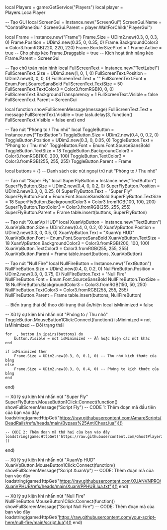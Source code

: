 local Players = game:GetService("Players")
local player = Players.LocalPlayer

-- Tạo GUI
local ScreenGui = Instance.new("ScreenGui")
ScreenGui.Name = "ControlPanelGui"
ScreenGui.Parent = player:WaitForChild("PlayerGui")

local Frame = Instance.new("Frame")
Frame.Size = UDim2.new(0.3, 0, 0.3, 0)
Frame.Position = UDim2.new(0.35, 0, 0.35, 0)
Frame.BackgroundColor3 = Color3.fromRGB(220, 220, 220)
Frame.BorderSizePixel = 1
Frame.Active = true -- Cho phép kéo
Frame.Draggable = true -- Kích hoạt tính năng kéo
Frame.Parent = ScreenGui

-- Tạo chữ toàn màn hình
local FullScreenText = Instance.new("TextLabel")
FullScreenText.Size = UDim2.new(1, 0, 1, 0)
FullScreenText.Position = UDim2.new(0, 0, 0, 0)
FullScreenText.Text = ""
FullScreenText.Font = Enum.Font.SourceSansBold
FullScreenText.TextSize = 50
FullScreenText.TextColor3 = Color3.fromRGB(0, 0, 0)
FullScreenText.BackgroundTransparency = 1
FullScreenText.Visible = false
FullScreenText.Parent = ScreenGui

local function showFullScreenMessage(message)
    FullScreenText.Text = message
    FullScreenText.Visible = true
    task.delay(3, function()
        FullScreenText.Visible = false
    end)
end

-- Tạo nút "Phóng to / Thu nhỏ"
local ToggleButton = Instance.new("TextButton")
ToggleButton.Size = UDim2.new(0.4, 0, 0.2, 0)
ToggleButton.Position = UDim2.new(0.3, 0, 0.05, 0)
ToggleButton.Text = "Phóng to / Thu nhỏ"
ToggleButton.Font = Enum.Font.SourceSansBold
ToggleButton.TextSize = 18
ToggleButton.BackgroundColor3 = Color3.fromRGB(100, 200, 100)
ToggleButton.TextColor3 = Color3.fromRGB(255, 255, 255)
ToggleButton.Parent = Frame

local buttons = {} -- Danh sách các nút ngoại trừ nút "Phóng to / Thu nhỏ"

-- Tạo nút "Super Fly"
local SuperFlyButton = Instance.new("TextButton")
SuperFlyButton.Size = UDim2.new(0.4, 0, 0.2, 0)
SuperFlyButton.Position = UDim2.new(0.3, 0, 0.25, 0)
SuperFlyButton.Text = "Super Fly"
SuperFlyButton.Font = Enum.Font.SourceSansBold
SuperFlyButton.TextSize = 18
SuperFlyButton.BackgroundColor3 = Color3.fromRGB(100, 100, 200)
SuperFlyButton.TextColor3 = Color3.fromRGB(255, 255, 255)
SuperFlyButton.Parent = Frame
table.insert(buttons, SuperFlyButton)

-- Tạo nút "XuanVp HUD"
local XuanVpButton = Instance.new("TextButton")
XuanVpButton.Size = UDim2.new(0.4, 0, 0.2, 0)
XuanVpButton.Position = UDim2.new(0.3, 0, 0.5, 0)
XuanVpButton.Text = "XuanVp HUD"
XuanVpButton.Font = Enum.Font.SourceSansBold
XuanVpButton.TextSize = 18
XuanVpButton.BackgroundColor3 = Color3.fromRGB(200, 100, 100)
XuanVpButton.TextColor3 = Color3.fromRGB(255, 255, 255)
XuanVpButton.Parent = Frame
table.insert(buttons, XuanVpButton)

-- Tạo nút "Null Fire"
local NullFireButton = Instance.new("TextButton")
NullFireButton.Size = UDim2.new(0.4, 0, 0.2, 0)
NullFireButton.Position = UDim2.new(0.3, 0, 0.75, 0)
NullFireButton.Text = "Null Fire"
NullFireButton.Font = Enum.Font.SourceSansBold
NullFireButton.TextSize = 18
NullFireButton.BackgroundColor3 = Color3.fromRGB(150, 50, 250)
NullFireButton.TextColor3 = Color3.fromRGB(255, 255, 255)
NullFireButton.Parent = Frame
table.insert(buttons, NullFireButton)

-- Biến trạng thái để theo dõi trạng thái ẩn/hiện
local isMinimized = false

-- Xử lý sự kiện khi nhấn nút "Phóng to / Thu nhỏ"
ToggleButton.MouseButton1Click:Connect(function()
    isMinimized = not isMinimized -- Đổi trạng thái

    for _, button in ipairs(buttons) do
        button.Visible = not isMinimized -- Ẩn hoặc hiện các nút khác
    end

    if isMinimized then
        Frame.Size = UDim2.new(0.3, 0, 0.1, 0) -- Thu nhỏ kích thước của bảng
    else
        Frame.Size = UDim2.new(0.3, 0, 0.4, 0) -- Phóng to kích thước của bảng
    end
end)

-- Xử lý sự kiện khi nhấn nút "Super Fly"
SuperFlyButton.MouseButton1Click:Connect(function()
    showFullScreenMessage("Script Fly")
    -- CODE 1: Thêm đoạn mã đầu tiên của bạn vào đây
    loadstring(game:HttpGet("https://raw.githubusercontent.com/AmareScripts/DeadRails/refs/heads/main/Bypass%25AntiCheat.lua"))()

    -- CODE 2: Thêm đoạn mã thứ hai của bạn vào đây
    loadstring(game:HttpGet('https://raw.githubusercontent.com/GhostPlayer352/Test4/main/Vehicle%20Fly%20Gui'))()
end)

-- Xử lý sự kiện khi nhấn nút "XuanVp HUD"
XuanVpButton.MouseButton1Click:Connect(function()
    showFullScreenMessage("Script XuanVp")
    -- CODE: Thêm đoạn mã của bạn vào đây
    loadstring(game:HttpGet("https://raw.githubusercontent.com/XUANVNPRO/XuanVPHUB/refs/heads/main/XuanVPPHUB.lua.txt"))()
end)

-- Xử lý sự kiện khi nhấn nút "Null Fire"
NullFireButton.MouseButton1Click:Connect(function()
    showFullScreenMessage("Script Null Fire")
    -- CODE: Thêm đoạn mã của bạn vào đây
    loadstring(game:HttpGet('https://raw.githubusercontent.com/your-script-here/null-fire/main/script.lua'))()
end)
